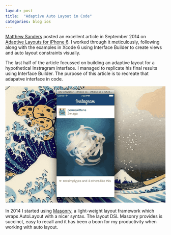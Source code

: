 ```yaml
---
layout: post
title:  "Adaptive Auto Layout in Code"
categories: blog ios
---
```


[Matthew Sanders](matthew) posted an excellent article in September 2014 on [Adaptive Layouts for iPhone 6](matthew-article). I worked through it meticulously, following along with the examples in Xcode 6 using Interface Builder to create views and auto layout constraints visually.

The last half of the article focussed on building an adaptive layout for a hypothetical Instragram interface. I managed to replicate his final results using Interface Builder. The purpose of this article is to recreate that adapatve interface in code.

![Screenshot from Matthew Sanders](/assets/Instagram-rotate-size-class.gif)

In 2014 I started using [Masonry](masonry), a light-weight layout framework which wraps AutoLayout with a nicer syntax. The layout DSL Masonry provides is succinct, easy to recall and it has been a boon for my productivity when working with auto layout.

[matthew]: http://mathewsanders.com/
[matthew-article]: http://mathewsanders.com/designing-adaptive-layouts-for-iphone-6-plus/
[masonry]: https://github.com/Masonry/Masonry


